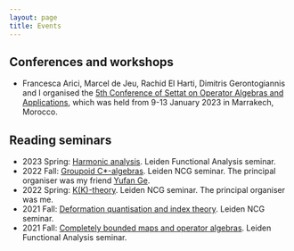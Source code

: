 ```yaml
---
layout: page
title: Events
---
```


## Conferences and workshops

- Francesca Arici, Marcel de Jeu, Rachid El Harti, Dimitris Gerontogiannis and I organised the [5th Conference of Settat on Operator Algebras and Applications](https://sites.google.com/view/icsoaa-2023/home), which was held from 9-13 January 2023 in Marrakech, Morocco.

## Reading seminars

- 2023 Spring: [Harmonic analysis](https://www.math.leidenuniv.nl/~jeumfede/fasem_2023.html). Leiden Functional Analysis seminar.
- 2022 Fall: [Groupoid C\*-algebras](https://ncg-leiden.github.io/). Leiden NCG seminar. The principal organiser was my friend [Yufan Ge](https://sherlock3711.github.io/).
- 2022 Spring: [K(K)-theory](https://liyuezhao.github.io/seminars/2022/KK-theory). Leiden NCG seminar. The principal organiser was me.
- 2021 Fall: [Deformation quantisation and index theory](https://pub.math.leidenuniv.nl/~aricif2/ncg_seminar.html). Leiden NCG seminar.
- 2021 Fall: [Completely bounded maps and operator algebras](https://www.math.leidenuniv.nl/~jeumfede/fasem_2021.html). Leiden Functional Analysis seminar.